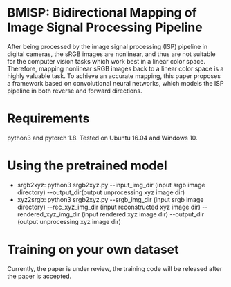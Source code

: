 # BMISP: Bidirectional Mapping of Image Signal Processing Pipeline
After being processed by the image signal processing (ISP) pipeline in digital cameras, the sRGB images are nonlinear, and thus are not suitable for the computer vision tasks which work best in a linear color space. Therefore, mapping nonlinear sRGB images back to a linear color space is a highly valuable task. To achieve an accurate mapping, this paper proposes a framework based on convolutional neural networks, which models the ISP pipeline in both reverse and forward directions. 
# Requirements
python3 and pytorch 1.8. Tested on Ubuntu 16.04 and Windows 10.
# Using the pretrained model
 - srgb2xyz: python3 srgb2xyz.py --input_img_dir (input srgb image directory) --output_dir(output unprocessing xyz image dir)
 - xyz2srgb: python3 srgb2xyz.py --srgb_img_dir (input srgb image directory) --rec_xyz_img_dir (input reconstructed xyz image dir) --rendered_xyz_img_dir (input rendered xyz image dir) --output_dir (output unprocessing xyz image dir)
# Training on your own dataset
Currently, the paper is under review, the training code will be released after the paper is accepted.


